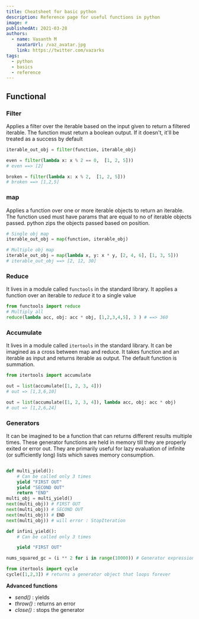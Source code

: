 ```yaml
---
title: Cheatsheet for basic python
description: Reference page for useful functions in python
image: #
publishedAt: 2021-03-28
authors:
  - name: Vasanth M
    avatarUrl: /vaz_avatar.jpg
    link: https://twitter.com/vazarks
tags:
  - python
  - basics
  - reference
---
```


## Functional

### Filter

Applies a filter over the iterable based on the input given to return a filtered iterable. The function must return a boolean output. If it doesn't, it'll be treated as a success by default


```python
iterable_out_obj = filter(function, iterable_obj)

even = filter(lambda x: x % 2 == 0,  [1, 2, 5])) 
# even ==> [2]

broken = filter(lambda x: x % 2,  [1, 2, 5])) 
# broken ==> [1,2,5]
```

### map

Applies a function over one or more iterable objects to return an iterable. The function used must have params that are equal to no of iterable objects passed. python zips the objects passed based on position. 

```python
# Single obj map
iterable_out_obj = map(function, iterable_obj)

# Multiple obj map
iterable_out_obj = map(lambda x, y: x * y, [2, 4, 6], [1, 3, 5])) 
# iterable_out_obj ==> [2, 12, 30]
```

### Reduce

It lives in a module called `functools` in the standard library. It applies a function over an iterable to *reduce* it to a single value

```python
from functools import reduce
# Multiply all
reduce(lambda acc, obj: acc * obj, [1,2,3,4,5], 3 ) # ==> 360
```

### Accumulate

It lives in a module called `itertools` in the standard library. It can be imagined as a cross between map and reduce. It takes function and an iterable as input and returns iterable as output. The default function is summation.

```python
from itertools import accumulate

out = list(accumulate([1, 2, 3, 4]))
# out => [1,3,6,10]

out = list(accumulate([1, 2, 3, 4]), lambda acc, obj: acc * obj)
# out => [1,2,6,24]
```

### Generators

It can be imagined to be a function that can returns different results multiple times. These generator functions are held in memory till they are properly exited or error out. They are primarily useful for lazy evaluation of infinite (or sufficiently long) lists which saves memory consumption.

```python

def multi_yield():
    # Can be called only 3 times
    yield "FIRST OUT"
    yield "SECOND OUT"
    return "END"
multi_obj = multi_yield()
next(multi_obj)) # FIRST OUT
next(multi_obj)) # SECOND OUT
next(multi_obj)) # END
next(multi_obj)) # will error : StopIteration

def infini_yield():
    # Can be called only 3 times

    yield "FIRST OUT"

nums_squared_gc = (i ** 2 for i in range(10000)) # Generator expression

from itertools import cycle
cycle([1,2,3]) # returns a generator object that loops forever
```

**Advanced functions**

- *send()* : yields
- *throw()* : returns an error
- *close()* : stops the generator